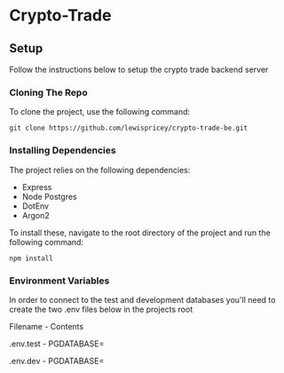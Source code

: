 # Crypto-Trade

## Setup

Follow the instructions below to setup the crypto trade backend server

### Cloning The Repo

To clone the project, use the following command:

`git clone https://github.com/lewispricey/crypto-trade-be.git`

### Installing Dependencies

The project relies on the following dependencies:

- Express
- Node Postgres
- DotEnv
- Argon2

To install these, navigate to the root directory of the project and run the following command:

`npm install`

### Environment Variables

In order to connect to the test and development databases you'll need to create the two .env files below in the projects root

Filename - Contents

.env.test - PGDATABASE=

.env.dev - PGDATABASE=

